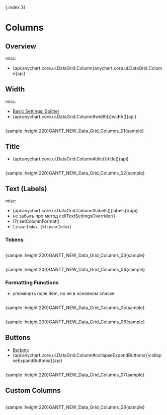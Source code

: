 {:index 3}
# Columns

## Overview

misc:

* {api:anychart.core.ui.DataGrid.Column}anychart.core.ui.DataGrid.Column{api}

## Width

misc:

* [Basic Settings: Splitter](../Basic_Settings#splitter)
* {api:anychart.core.ui.DataGrid.Column#width()}width(){api}


```

```

{sample :height 220}GANTT\_NEW\_Data\_Grid\_Columns\_01{sample}

## Title

* {api:anychart.core.ui.DataGrid.Column#title()}title(){api}


```

```

{sample :height 220}GANTT\_NEW\_Data\_Grid\_Columns\_02{sample}

## Text (Labels)

misc:

* {api:anychart.core.ui.DataGrid.Column#labels()}labels(){api}
* не забыть про метод cellTextSettingsOverrider()
* (?) setColumnFormat()
* `linearIndex`, `{%linearIndex}`

### Tokens

```

```

{sample :height 220}GANTT\_NEW\_Data\_Grid\_Columns\_03{sample}

```

```

{sample :height 200}GANTT\_NEW\_Data\_Grid\_Columns\_04{sample}

### Formatting Functions

* упомянуть поле item, но не в основном списке


```

```

{sample :height 220}GANTT\_NEW\_Data\_Grid\_Columns\_05{sample}

```

```

{sample :height 200}GANTT\_NEW\_Data\_Grid\_Columns\_06{sample}

## Buttons

* [Buttons](Buttons)
* {api:anychart.core.ui.DataGrid.Column#collapseExpandButtons()}collapseExpandButtons(){api}


```

```

{sample :height 220}GANTT\_NEW\_Data\_Grid\_Columns\_07{sample}

## Custom Columns

```

```

{sample :height 220}GANTT\_NEW\_Data\_Grid\_Columns\_08{sample}